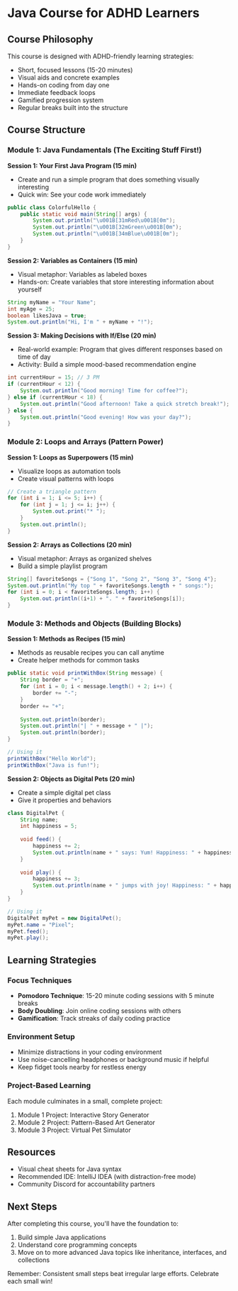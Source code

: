# Java Course for ADHD Learners

## Course Philosophy
This course is designed with ADHD-friendly learning strategies:
- Short, focused lessons (15-20 minutes)
- Visual aids and concrete examples
- Hands-on coding from day one
- Immediate feedback loops
- Gamified progression system
- Regular breaks built into the structure

## Course Structure

### Module 1: Java Fundamentals (The Exciting Stuff First!)
**Session 1: Your First Java Program (15 min)**
- Create and run a simple program that does something visually interesting
- Quick win: See your code work immediately
```java
public class ColorfulHello {
    public static void main(String[] args) {
        System.out.println("\u001B[31mRed\u001B[0m");
        System.out.println("\u001B[32mGreen\u001B[0m");
        System.out.println("\u001B[34mBlue\u001B[0m");
    }
}
```

**Session 2: Variables as Containers (15 min)**
- Visual metaphor: Variables as labeled boxes
- Hands-on: Create variables that store interesting information about yourself
```java
String myName = "Your Name";
int myAge = 25;
boolean likesJava = true;
System.out.println("Hi, I'm " + myName + "!");
```

**Session 3: Making Decisions with If/Else (20 min)**
- Real-world example: Program that gives different responses based on time of day
- Activity: Build a simple mood-based recommendation engine
```java
int currentHour = 15; // 3 PM
if (currentHour < 12) {
    System.out.println("Good morning! Time for coffee?");
} else if (currentHour < 18) {
    System.out.println("Good afternoon! Take a quick stretch break!");
} else {
    System.out.println("Good evening! How was your day?");
}
```

### Module 2: Loops and Arrays (Pattern Power)
**Session 1: Loops as Superpowers (15 min)**
- Visualize loops as automation tools
- Create visual patterns with loops
```java
// Create a triangle pattern
for (int i = 1; i <= 5; i++) {
    for (int j = 1; j <= i; j++) {
        System.out.print("* ");
    }
    System.out.println();
}
```

**Session 2: Arrays as Collections (20 min)**
- Visual metaphor: Arrays as organized shelves
- Build a simple playlist program
```java
String[] favoriteSongs = {"Song 1", "Song 2", "Song 3", "Song 4"};
System.out.println("My top " + favoriteSongs.length + " songs:");
for (int i = 0; i < favoriteSongs.length; i++) {
    System.out.println((i+1) + ". " + favoriteSongs[i]);
}
```

### Module 3: Methods and Objects (Building Blocks)
**Session 1: Methods as Recipes (15 min)**
- Methods as reusable recipes you can call anytime
- Create helper methods for common tasks
```java
public static void printWithBox(String message) {
    String border = "+";
    for (int i = 0; i < message.length() + 2; i++) {
        border += "-";
    }
    border += "+";
    
    System.out.println(border);
    System.out.println("| " + message + " |");
    System.out.println(border);
}

// Using it
printWithBox("Hello World");
printWithBox("Java is fun!");
```

**Session 2: Objects as Digital Pets (20 min)**
- Create a simple digital pet class
- Give it properties and behaviors
```java
class DigitalPet {
    String name;
    int happiness = 5;
    
    void feed() {
        happiness += 2;
        System.out.println(name + " says: Yum! Happiness: " + happiness);
    }
    
    void play() {
        happiness += 3;
        System.out.println(name + " jumps with joy! Happiness: " + happiness);
    }
}

// Using it
DigitalPet myPet = new DigitalPet();
myPet.name = "Pixel";
myPet.feed();
myPet.play();
```

## Learning Strategies

### Focus Techniques
- **Pomodoro Technique**: 15-20 minute coding sessions with 5 minute breaks
- **Body Doubling**: Join online coding sessions with others
- **Gamification**: Track streaks of daily coding practice

### Environment Setup
- Minimize distractions in your coding environment
- Use noise-cancelling headphones or background music if helpful
- Keep fidget tools nearby for restless energy

### Project-Based Learning
Each module culminates in a small, complete project:
1. Module 1 Project: Interactive Story Generator
2. Module 2 Project: Pattern-Based Art Generator
3. Module 3 Project: Virtual Pet Simulator

## Resources
- Visual cheat sheets for Java syntax
- Recommended IDE: IntelliJ IDEA (with distraction-free mode)
- Community Discord for accountability partners

## Next Steps
After completing this course, you'll have the foundation to:
1. Build simple Java applications
2. Understand core programming concepts
3. Move on to more advanced Java topics like inheritance, interfaces, and collections

Remember: Consistent small steps beat irregular large efforts. Celebrate each small win!
